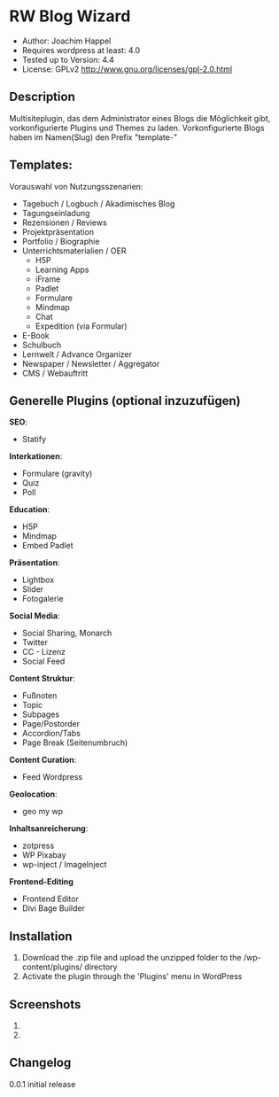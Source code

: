 RW Blog Wizard
====================

 - Author: Joachim Happel
 - Requires wordpress  at least: 4.0
 - Tested up to Version: 4.4
 - License: GPLv2  http://www.gnu.org/licenses/gpl-2.0.html
 
Description
---------------------
 Multisiteplugin, das dem Administrator eines Blogs die Möglichkeit gibt, vorkonfigurierte Plugins und Themes zu laden.
 Vorkonfigurierte Blogs haben im Namen(Slug) den Prefix "template-"
 
 
  
 
Templates:
---------------------
 Vorauswahl von Nutzungsszenarien:
 * Tagebuch / Logbuch / Akadimisches Blog
 * Tagungseinladung
 * Rezensionen / Reviews
 * Projektpräsentation
 * Portfolio / Biographie
 * Unterrichtsmaterialien / OER
    * H5P
    * Learning Apps
    * iFrame
    * Padlet
    * Formulare
    * Mindmap
    * Chat
    * Expedition (via Formular)
 * E-Book
 * Schulbuch
 * Lernwelt / Advance Organizer
 * Newspaper / Newsletter / Aggregator
 * CMS / Webauftritt

 
 Generelle Plugins (optional inzuzufügen)
 ------------------------
 **SEO**:
 * Statify
 
 **Interkationen**:

 * Formulare (gravity)
 * Quiz
 * Poll
 
 **Education**:

 * H5P
 * Mindmap 
 * Embed Padlet 
 
 **Präsentation**:

 * Lightbox
 * Slider
 * Fotogalerie
  
 **Social Media**:
 
 * Social Sharing, Monarch
 * Twitter
 * CC - Lizenz
 * Social Feed
 
 **Content Struktur**:
 
 * Fußnoten
 * Topic
 * Subpages
 * Page/Postorder
 * Accordion/Tabs
 * Page Break (Seitenumbruch)
 
 **Content Curation**:
 * Feed Wordpress
 
 
 **Geolocation**:
 
 * geo my wp

 **Inhaltsanreicherung**:
 * zotpress
 * WP Pixabay
 * wp-inject / ImageInject
 
 **Frontend-Editing**
 * Frontend Editor
 * Divi Bage Builder
 
 

Installation
---------------------
 
 1. Download the .zip file and upload the unzipped folder to the /wp-content/plugins/ directory
 2. Activate the plugin through the 'Plugins' menu in WordPress

Screenshots
---------------------
 
 1. 
 2. 
 
Changelog
---------------------

0.0.1 initial release
 
